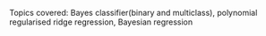 Topics covered: Bayes classifier(binary and multiclass), polynomial regularised ridge regression, Bayesian regression
